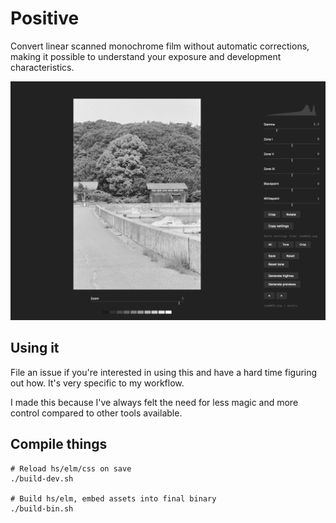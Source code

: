 # Positive

Convert linear scanned monochrome film without automatic corrections,
making it possible to understand your exposure and development characteristics.

![](https://raw.githubusercontent.com/rl-king/positive/master/positive.png)

## Using it
File an issue if you're interested in using this and have a hard time figuring out how.
It's very specific to my workflow.

I made this because I've always felt the need for less magic and more control compared to other tools available.

## Compile things

```
# Reload hs/elm/css on save
./build-dev.sh

# Build hs/elm, embed assets into final binary
./build-bin.sh
```
